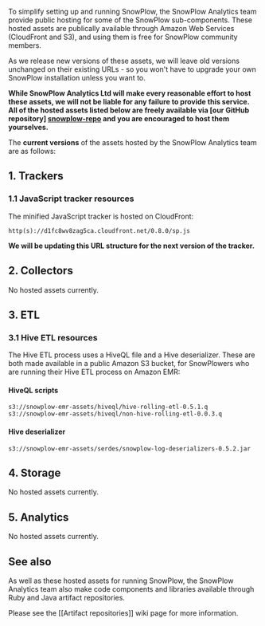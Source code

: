 To simplify setting up and running SnowPlow, the SnowPlow Analytics team provide public hosting for some of the SnowPlow sub-components. These hosted assets are publically available through Amazon Web Services (CloudFront and S3), and using them is free for SnowPlow community members.

As we release new versions of these assets, we will leave old versions unchanged on their existing URLs - so you won't have to upgrade your own SnowPlow installation unless you want to.

**While SnowPlow Analytics Ltd will make every reasonable effort to host these assets, we will not be liable for any failure to provide this service. All of the hosted assets listed below are freely available via [our GitHub repository] [snowplow-repo] and you are encouraged to host them yourselves.** 

The **current versions** of the assets hosted by the SnowPlow Analytics team are as follows:

## 1. Trackers

### 1.1 JavaScript tracker resources

The minified JavaScript tracker is hosted on CloudFront:

    http(s)://d1fc8wv8zag5ca.cloudfront.net/0.8.0/sp.js

**We will be updating this URL structure for the next version of the tracker.**

## 2. Collectors

No hosted assets currently.

## 3. ETL

### 3.1 Hive ETL resources

The Hive ETL process uses a HiveQL file and a Hive deserializer. These are both made available in a public Amazon S3 bucket, for SnowPlowers who are running their Hive ETL process on Amazon EMR:

#### HiveQL scripts

    s3://snowplow-emr-assets/hiveql/hive-rolling-etl-0.5.1.q
    s3://snowplow-emr-assets/hiveql/non-hive-rolling-etl-0.0.3.q

#### Hive deserializer

    s3://snowplow-emr-assets/serdes/snowplow-log-deserializers-0.5.2.jar

## 4. Storage

No hosted assets currently.

## 5. Analytics

No hosted assets currently.

## See also

As well as these hosted assets for running SnowPlow, the SnowPlow Analytics team also make code components and libraries available through Ruby and Java artifact repositories.

Please see the [[Artifact repositories]] wiki page for more information.

[snowplow-repo]: https://github.com/snowplow/snowplow